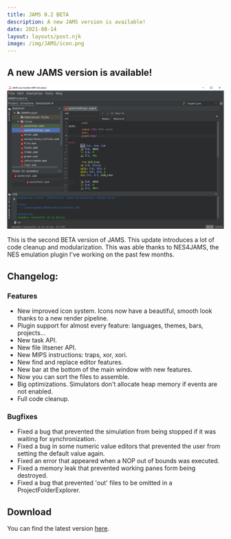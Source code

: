 ```yaml
---
title: JAMS 0.2 BETA
description: A new JAMS version is available!
date: 2021-08-14
layout: layouts/post.njk
image: /img/JAMS/icon.png
---
```


## A new JAMS version is available!

![0.1-BETA](/img/JAMS/update/0.2-BETA.png)

This is the second BETA version of JAMS. This update introduces a lot of code cleanup and modularization.
This was able thanks to NES4JAMS, the NES emulation plugin I've working on the past few months.

## Changelog:

### Features
- New improved icon system. Icons now have a beautiful, smooth look thanks to a new render pipeline.
- Plugin support for almost every feature: languages, themes, bars, projects...
- New task API.
- New file litsener API.
- New MIPS instructions: traps, xor, xori.
- New find and replace editor features.
- New bar at the bottom of the main window with new features.
- Now you can sort the files to assemble.
- Big optimizations. Simulators don't allocate heap memory if events are not enabled.
- Full code cleanup.

### Bugfixes
- Fixed a bug that prevented the simulation from being stopped if it was waiting for synchronization.
- Fixed a bug in some numeric value editors that prevented the user from setting the default value again.
- Fixed an error that appeared when a NOP out of bounds was executed.
- Fixed a memory leak that prevented working panes form being destroyed.
- Fixed a bug that prevented 'out' files to be omitted in a ProjectFolderExplorer.

## Download
You can find the latest version [here](/projects/JAMS).
